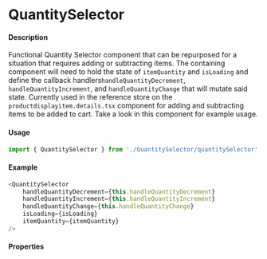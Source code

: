 # QuantitySelector

#### Description

Functional Quantity Selector component that can be repurposed for a situation that requires adding or subtracting items. The containing component will need to hold the state of `itemQuantity` and `isLoading` and define the callback handlers`handleQuantityDecrement`, `handleQuantityIncrement`, and `handleQuantityChange` that will mutate said state.  Currently used in the reference store on the `productdisplayitem.details.tsx` component for adding and subtracting items to be added to cart.  Take a look in this component for example usage.



#### Usage

```js
import { QuantitySelector } from './QuantitySelector/quantitySelector';
```

#### Example

```js
<QuantitySelector
    handleQuantityDecrement={this.handleQuantityDecrement}
    handleQuantityIncrement={this.handleQuantityIncrement}
    handleQuantityChange={this.handleQuantityChange}
    isLoading={isLoading}
    itemQuantity={itemQuantity}
/>
```

#### Properties

<!-- PROPS -->
